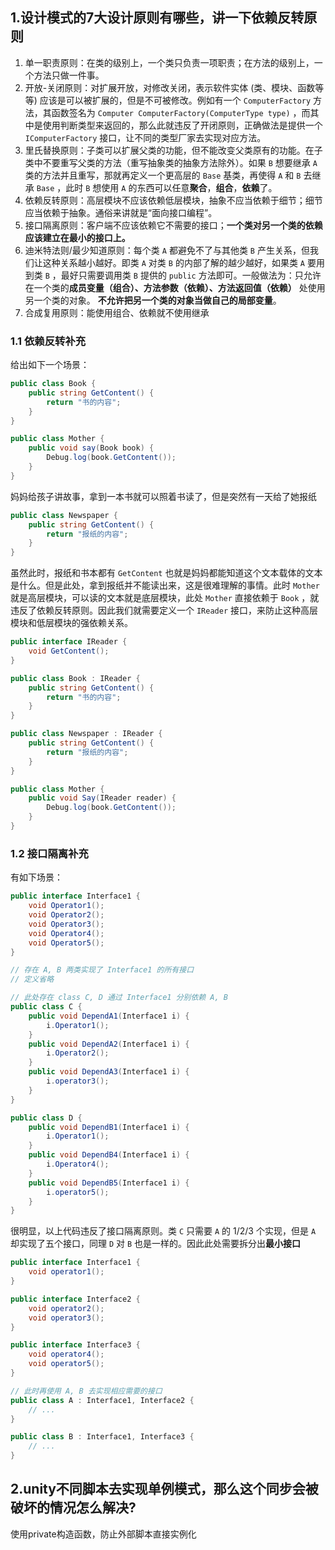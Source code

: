## 1.设计模式的7大设计原则有哪些，讲一下依赖反转原则
1. 单一职责原则：在类的级别上，一个类只负责一项职责；在方法的级别上，一个方法只做一件事。
2. 开放-关闭原则：对扩展开放，对修改关闭，表示软件实体 (类、模块、函数等等) 应该是可以被扩展的，但是不可被修改。例如有一个 `ComputerFactory` 方法，其函数签名为  `Computer ComputerFactory(ComputerType type)` ，而其中是使用判断类型来返回的，那么此就违反了开闭原则，正确做法是提供一个 `IComputerFactory` 接口，让不同的类型厂家去实现对应方法。
3. 里氏替换原则：子类可以扩展父类的功能，但不能改变父类原有的功能。在子类中不要重写父类的方法（重写抽象类的抽象方法除外）。如果 `B` 想要继承 `A` 类的方法并且重写，那就再定义一个更高层的 `Base` 基类，再使得 `A` 和 `B` 去继承 `Base` ，此时 `B` 想使用 `A` 的东西可以任意**聚合**，**组合**，**依赖**了。
4. 依赖反转原则：高层模块不应该依赖低层模块，抽象不应当依赖于细节；细节应当依赖于抽象。通俗来讲就是“面向接口编程”。
5. 接口隔离原则：客户端不应该依赖它不需要的接口；**一个类对另一个类的依赖应该建立在最小的接口上。**
6. 迪米特法则/最少知道原则：每个类 `A` 都避免不了与其他类 `B` 产生关系，但我们让这种关系越小越好。即类 `A` 对类 `B` 的内部了解的越少越好，如果类 `A` 要用到类 `B` ，最好只需要调用类 `B` 提供的 `public` 方法即可。一般做法为：只允许在一个类的**成员变量（组合）、方法参数（依赖）、方法返回值（依赖）** 处使用另一个类的对象。 **不允许把另一个类的对象当做自己的局部变量**。
7. 合成复用原则：能使用组合、依赖就不使用继承

### 1.1 依赖反转补充
给出如下一个场景：
```csharp
public class Book {
    public string GetContent() {
        return "书的内容";
    }
}

public class Mother {
    public void say(Book book) {
        Debug.log(book.GetContent());
    }
}
```
妈妈给孩子讲故事，拿到一本书就可以照着书读了，但是突然有一天给了她报纸
```csharp
public class Newspaper {
    public string GetContent() {
        return "报纸的内容";
    }
}
```
虽然此时，报纸和书本都有 `GetContent` 也就是妈妈都能知道这个文本载体的文本是什么。但是此处，拿到报纸并不能读出来，这是很难理解的事情。此时 `Mother` 就是高层模块，可以读的文本就是底层模块，此处 `Mother` 直接依赖于 `Book` ，就违反了依赖反转原则。因此我们就需要定义一个 `IReader` 接口，来防止这种高层模块和低层模块的强依赖关系。
```csharp
public interface IReader {
    void GetContent();
}

public class Book : IReader {
    public string GetContent() {
        return "书的内容";
    }
}

public class Newspaper : IReader {
    public string GetContent() {
        return "报纸的内容";
    }
}

public class Mother {
    public void Say(IReader reader) {
        Debug.log(book.GetContent());
    }
}
```
### 1.2 接口隔离补充
有如下场景：
```csharp
public interface Interface1 {
    void Operator1();
    void Operator2();
    void Operator3();
    void Operator4();
    void Operator5();
}

// 存在 A, B 两类实现了 Interface1 的所有接口
// 定义省略

// 此处存在 class C, D 通过 Interface1 分别依赖 A, B
public class C {
    public void DependA1(Interface1 i) {
        i.Operator1();
    }
    public void DependA2(Interface1 i) {
        i.Operator2();
    }
    public void DependA3(Interface1 i) {
        i.operator3();
    }
}

public class D {
    public void DependB1(Interface1 i) {
        i.Operator1();
    }
    public void DependB4(Interface1 i) {
        i.Operator4();
    }
    public void DependB5(Interface1 i) {
        i.operator5();
    }
}
```
很明显，以上代码违反了接口隔离原则。类 `C` 只需要 `A` 的 1/2/3 个实现，但是 `A` 却实现了五个接口，同理 `D` 对 `B` 也是一样的。因此此处需要拆分出**最小接口**
```csharp
public interface Interface1 {
    void operator1();
}

public interface Interface2 {
    void operator2();
    void operator3();
}

public interface Interface3 {
    void operator4();
    void operator5();
}

// 此时再使用 A, B 去实现相应需要的接口
public class A : Interface1, Interface2 {
    // ...
}

public class B : Interface1, Interface3 {
    // ...
}
```

## 2.unity不同脚本去实现单例模式，那么这个同步会被破坏的情况怎么解决?
使用private构造函数，防止外部脚本直接实例化

